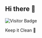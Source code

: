 ## Hi there 👋

![Visitor Badge](https://visitor-badge.glitch.me/badge?page_id=yourusername.visitor-badge)

Keep it Clean 🙌
